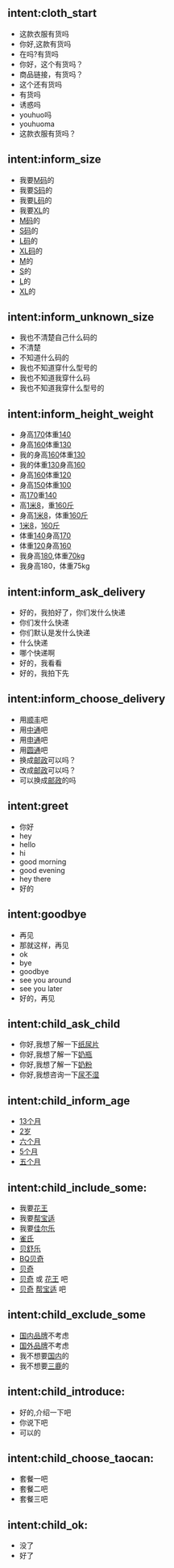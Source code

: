 ## intent:cloth_start
- 这款衣服有货吗
- 你好,这款有货吗
- 在吗?有货吗
- 你好，这个有货吗？
- 商品链接，有货吗？
- 这个还有货吗
- 有货吗
- 诱惑吗
- youhuo吗
- youhuoma
- 这款衣服有货吗？

## intent:inform_size
- 我要[M码](size)的
- 我要[S码](size)的
- 我要[L码](size)的
- 我要[XL](size)的
- [M码](size)的
- [S码](size)的
- [L码](size)的
- [XL码](size)的
- [M](size)的
- [S](size)的
- [L](size)的
- [XL](size)的

## intent:inform_unknown_size
- 我也不清楚自己什么码的
- 不清楚
- 不知道什么码的
- 我也不知道穿什么型号的
- 我也不知道我穿什么码
- 我也不知道我穿什么型号的

## intent:inform_height_weight
- 身高[170](height)体重[140](weight)
- 身高[160](height)体重[130](weight)
- 我的身高[160](height)体重[130](weight)
- 我的体重[130](weight)身高[160](height)
- 身高[160](height)体重[120](weight)
- 身高[150](height)体重[100](weight)
- 高[170](height)重[140](weight)
- 高[1米8](height)，重[160斤](weight)
- 身高[1米8](height)，体重[160斤](weight)
- [1米8](height)，[160斤](weight)
- 体重[140](weight)身高[170](height)
- 体重[120](weight)身高[160](height)
- 我身高[180](weight),体重[70kg](height)
- 我身高180，体重75kg

## intent:inform_ask_delivery
- 好的，我拍好了，你们发什么快递
- 你们发什么快递
- 你们默认是发什么快递
- 什么快递
- 哪个快递啊
- 好的，我看看
- 好的，我拍下先

## intent:inform_choose_delivery
- 用[顺丰](delivery)吧
- 用[中通](delivery)吧
- 用[申通](delivery)吧
- 用[圆通](delivery)吧
- 换成[邮政](delivery)可以吗？
- 改成[邮政](delivery)可以吗？
- 可以换成[邮政](delivery)的吗

## intent:greet
- 你好
- hey
- hello
- hi
- good morning
- good evening
- hey there
- 好的

## intent:goodbye
- 再见
- 那就这样，再见
- ok
- bye
- goodbye
- see you around
- see you later
- 好的，再见

## intent:child_ask_child
- 你好,我想了解一下[纸尿片](child_product)
- 你好,我想了解一下[奶瓶](child_product)
- 你好,我想了解一下[奶粉](child_product)
- 你好,我想咨询一下[尿不湿](child_product)

## intent:child_inform_age
- [13个月](child_age)
- [2岁](child_age)
- [六个月](child_age)
- [5个月](child_age)
- [五个月](child_age)

## intent:child_include_some:
- 我要[花王](child_brand)
- 我要[帮宝适](child_brand)
- 我要[佳尔乐](child_brand)
- [雀氏](child_brand)
- [贝舒乐](child_brand)
- [BQ贝奇](child_brand)
- [贝奇](child_brand)
- [贝奇](child_brand) 或 [花王](child_brand) 吧
- [贝奇](child_brand) [帮宝适](child_brand) 吧

## intent:child_exclude_some
- [国内品牌](child_exclude_brand)不考虑
- [国外品牌](child_exclude_brand)不考虑
- 我不想要[国内](child_exclude_brand)的
- 我不想要[三鹿](child_exclude_brand)的

## intent:child_introduce:
- 好的,介绍一下吧
- 你说下吧
- 可以的

## intent:child_choose_taocan:
- 套餐一吧
- 套餐二吧
- 套餐三吧

## intent:child_ok:
- 没了
- 好了
